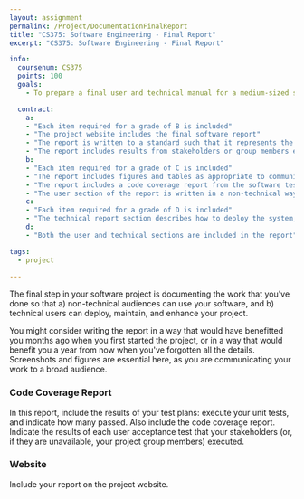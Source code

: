 ```yaml
---
layout: assignment
permalink: /Project/DocumentationFinalReport
title: "CS375: Software Engineering - Final Report"
excerpt: "CS375: Software Engineering - Final Report"

info:
  coursenum: CS375
  points: 100
  goals:
    - To prepare a final user and technical manual for a medium-sized software project

  contract:
    a: 
    - "Each item required for a grade of B is included"
    - "The project website includes the final software report"
    - "The report is written to a standard such that it represents the culmination of knowledge that the group would have wished for prior to starting the project."
    - "The report includes results from stakeholders or group members executing the user acceptance test plan"
    b:
    - "Each item required for a grade of C is included"
    - "The report includes figures and tables as appropriate to communicate with their respective audiences"
    - "The report includes a code coverage report from the software test plan indicating full test coverage"
    - "The user section of the report is written in a non-technical way"
    c:
    - "Each item required for a grade of D is included"
    - "The technical report section describes how to deploy the system, and the user report section describes how to operate the software"
    d:
    - "Both the user and technical sections are included in the report"

tags:
  - project
  
---
```


The final step in your software project is documenting the work that you've done so that a) non-technical audiences can use your software, and b) technical users can deploy, maintain, and enhance your project.

You might consider writing the report in a way that would have benefitted you months ago when you first started the project, or in a way that would benefit you a year from now when you've forgotten all the details.  Screenshots and figures are essential here, as you are communicating your work to a broad audience.

### Code Coverage Report

In this report, include the results of your test plans: execute your unit tests, and indicate how many passed.  Also include the code coverage report.  Indicate the results of each user acceptance test that your stakeholders (or, if they are unavailable, your project group members) executed.

### Website

Include your report on the project website.
